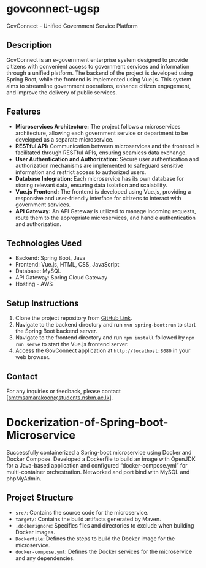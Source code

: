 # govconnect-ugsp
GovConnect - Unified Government Service Platform

## Description
GovConnect is an e-government enterprise system designed to provide citizens with convenient access to government services and information through a unified platform. The backend of the project is developed using Spring Boot, while the frontend is implemented using Vue.js. This system aims to streamline government operations, enhance citizen engagement, and improve the delivery of public services.

## Features
- **Microservices Architecture:** The project follows a microservices architecture, allowing each government service or department to be developed as a separate microservice.
- **RESTful API:** Communication between microservices and the frontend is facilitated through RESTful APIs, ensuring seamless data exchange.
- **User Authentication and Authorization:** Secure user authentication and authorization mechanisms are implemented to safeguard sensitive information and restrict access to authorized users.
- **Database Integration:** Each microservice has its own database for storing relevant data, ensuring data isolation and scalability.
- **Vue.js Frontend:** The frontend is developed using Vue.js, providing a responsive and user-friendly interface for citizens to interact with government services.
- **API Gateway:** An API Gateway is utilized to manage incoming requests, route them to the appropriate microservices, and handle authentication and authorization.

## Technologies Used
- Backend: Spring Boot, Java
- Frontend: Vue.js, HTML, CSS, JavaScript
- Database: MySQL
- API Gateway: Spring Cloud Gateway
- Hosting - AWS

## Setup Instructions
1. Clone the project repository from [GitHub Link].
2. Navigate to the backend directory and run `mvn spring-boot:run` to start the Spring Boot backend server.
3. Navigate to the frontend directory and run `npm install` followed by `npm run serve` to start the Vue.js frontend server.
4. Access the GovConnect application at `http://localhost:8080` in your web browser.

## Contact
For any inquiries or feedback, please contact [smtmsamarakoon@students.nsbm.ac.lk].

[GitHub Link]: <https://github.com/this8/govconnect-ugsp.git>

# Dockerization-of-Spring-boot-Microservice

Successfully containerized a Spring-boot microservice using Docker and Docker Compose. Developed a Dockerfile to build an image with OpenJDK for a Java-based application and configured “docker-compose.yml” for multi-container orchestration. Networked and port bind with MySQL and phpMyAdmin. 

## Project Structure

- `src/`: Contains the source code for the microservice.
- `target/`: Contains the build artifacts generated by Maven.
- `.dockerignore`: Specifies files and directories to exclude when building Docker images.
- `Dockerfile`: Defines the steps to build the Docker image for the microservice.
- `docker-compose.yml`: Defines the Docker services for the microservice and any dependencies.







